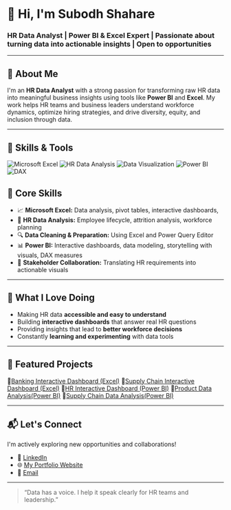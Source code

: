 # 👋 Hi, I'm Subodh Shahare

### **HR Data Analyst | Power BI & Excel Expert | Passionate about turning data into actionable insights | Open to opportunities**

---

## 💼 About Me

I'm an **HR Data Analyst** with a strong passion for transforming raw HR data into meaningful business insights using tools like **Power BI** and **Excel**. My work helps HR teams and business leaders understand workforce dynamics, optimize hiring strategies, and drive diversity, equity, and inclusion through data.

---

## 🚀 Skills & Tools

![Microsoft Excel](https://img.shields.io/badge/Excel-217346?style=for-the-badge&logo=microsoftexcel&logoColor=white)
![HR Data Analysis](https://img.shields.io/badge/HR%20Data%20Analysis-6A5ACD?style=for-the-badge&logo=databricks&logoColor=white)
![Data Visualization](https://img.shields.io/badge/Data%20Visualization-FF6F00?style=for-the-badge)
![Power BI](https://img.shields.io/badge/Power%20BI-F2C811?style=for-the-badge&logo=powerbi&logoColor=black)
![DAX](https://img.shields.io/badge/DAX-0E76A8?style=for-the-badge&logo=data&logoColor=white)


## 🔧 Core Skills

- 📈 **Microsoft Excel:** Data analysis, pivot tables, interactive dashboards, 
- 🧠 **HR Data Analysis:** Employee lifecycle, attrition analysis, workforce planning  
- 🔍 **Data Cleaning & Preparation:** Using Excel and Power Query Editor
- 📊 **Power BI:** Interactive dashboards, data modeling, storytelling with visuals, DAX measures
- 🤝 **Stakeholder Collaboration:** Translating HR requirements into actionable visuals  

---

## 🚀 What I Love Doing

- Making HR data **accessible and easy to understand**
- Building **interactive dashboards** that answer real HR questions
- Providing insights that lead to **better workforce decisions**
- Constantly **learning and experimenting** with data tools

---

## 📂 Featured Projects
🔹[Banking Interactive Dashboard (Excel)](https://github.com/SubodhS-Projects/Excel-Interactive-Banking-Dashboard)
🔹[Supply Chain Interactive Dashboard (Excel)](https://github.com/SubodhS-Projects/Excel-Interactive-Supply-Chain-Dashboard-)
🔹[HR Interactive Dashboard (Power BI)](https://github.com/SubodhS-Projects/HR-Interactive-Dashboard)
🔹[Product Data Analysis(Power BI)](https://github.com/SubodhS-Projects/Product-Data-Analysis)
🔹[Supply Chain Data Analysis(Power BI)](https://github.com/SubodhS-Projects/Supply-Chain-Data-Analysis)



---

## 📬 Let's Connect

I'm actively exploring new opportunities and collaborations!

- 🔗 [LinkedIn](https://www.linkedin.com/in/subodhshahare)  
- 🌐 [My Portfolio Website](https://subodh-s.my.canva.site/home)  
- 📧 [Email](mailto:Subodh.shahare@gmail.com)

---

> “Data has a voice. I help it speak clearly for HR teams and leadership.”

